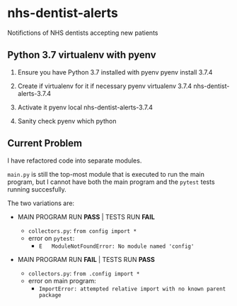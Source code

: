 # nhs-dentist-alerts
Notifictions of NHS dentists accepting new patients

## Python 3.7 virtualenv with pyenv
1. Ensure you have Python 3.7 installed with pyenv
        pyenv install 3.7.4

2. Create if virtualenv for it if necessary
     pyenv virtualenv 3.7.4 nhs-dentist-alerts-3.7.4

3. Activate it
    pyenv local nhs-dentist-alerts-3.7.4

4. Sanity check
    pyenv which python

## Current Problem

I have refactored code into separate modules.

`main.py` is still the top-most module that is executed to run the main program, but I cannot have both the main program and the `pytest` tests running succesfully.

The two variations are:

* MAIN PROGRAM RUN **PASS** | TESTS RUN **FAIL**
    - `collectors.py`: `from config import *`
    - error on `pytest`:
        - `E   ModuleNotFoundError: No module named 'config'`

* MAIN PROGRAM RUN **FAIL** | TESTS RUN **PASS**
    - `collectors.py`: `from .config import *`
    - error on main program:
        - `ImportError: attempted relative import with no known parent package`
        
        


